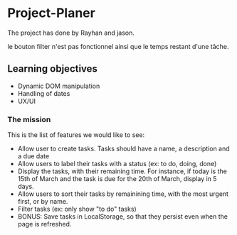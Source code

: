 # Project-Planer
The project has done by Rayhan and jason.

le bouton filter n'est pas fonctionnel ainsi que le temps restant d'une tâche.

## Learning objectives

- Dynamic DOM manipulation
- Handling of dates
- UX/UI

### The mission

This is the list of features we would like to see:

- Allow user to create tasks. Tasks should have a name, a description and a due date
- Allow users to label their tasks with a status (ex: to do, doing, done)
- Display the tasks, with their remaining time. For instance, if today is the 15th of March and the task is due for the 20th of March, display in 5 days.
- Allow users to sort their tasks by remainining time, with the most urgent first, or by name.
- Filter tasks (ex: only show "to do" tasks)
- BONUS: Save tasks in LocalStorage, so that they persist even when the page is refreshed.


